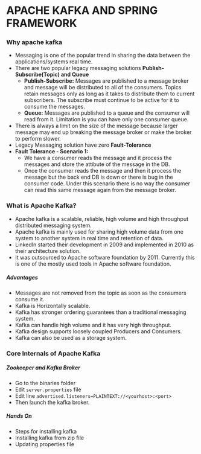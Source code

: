 # APACHE KAFKA AND SPRING FRAMEWORK
### Why apache kafka
- Messaging is one of the popular trend in sharing the data between the applications/systems real time.
- There are two popular legacy messaging solutions **Publish-Subscribe(Topic) and Queue**
  - **Publish-Subscribe:** Messages are published to a message broker and message will be distributed to all of the consumers. Topics retain messages only as long as it takes to distribute them to current subscribers. The subscribe must continue to be active for it to consume the messages.
  - **Queue:** Messages are published to a queue and the consumer will read from it. Limitation is you can have only one consumer queue.
- There is always a limit on the size of the message because larger message may end up breaking the message broker or make the broker to perform slower.
- Legacy Messaging solution have zero **Fault-Tolerance**
- **Fault Tolerance - Scenario 1:**
  - We have a consumer reads the message and it process the messages and store the attibute of the message in the DB.
  - Once the consumer reads the message and then it process the message but the back end DB is down or there is bug in the consumer code. Under this scenario there is no way the consumer can read this same message again from the message broker.

### What is Apache Kafka?
- Apache kafka is a scalable, reliable, high volume and high throughput distributed messaging system.
- Apache kafka is mainly used for sharing high volume data from one system to another system in real time and retention of data.
- LinkedIn started their development in 2009 and implemented in 2010 as their architecture solution.
- It was outsourced to Apache software foundation by 2011. Currently this is one of the mostly used tools in Apache software foundation.

##### Advantages
- Messages are not removed from the topic as soon as the consumers consume it.
- Kafka is Horizontally scalable.
- Kafka has stronger ordering guarantees than a traditional messaging system.
- Kafka can handle high volume and it has very high throughput.
- Kafka design supports loosely coupled Producers and Consumers.
- Kafka can also be used as a storage system.


### Core Internals of Apache Kafka
##### Zookeeper and Kafka Broker
- Go to the binaries folder
- Edit ```server.properties``` file
- Edit line ```advertised.listeners=PLAINTEXT://<yourhost>:<port>```
- Then launch the kafka broker.

##### Hands On
- Steps for installing kafka
- Installing kafka from zip file
- Updating properties file































